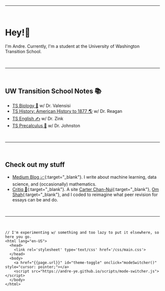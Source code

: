 

---

<br>

# Hey!👋
I'm Andre. Currently, I'm a student at the University of Washington Transition School.

<br>

---

<br>

## UW Transition School Notes 📚
- [TS Biology 🧬](https://andre-ye.github.io/biology/biology_navigation) w/ Dr. Valensisi
- [TS History: American History to 1877 🌎](https://andre-ye.github.io/history/history_navigation) w/ Dr. Reagan
- [TS English ✍️](https://andre-ye.github.io/english/english_navigation) w/ Dr. Zink
- [TS Precalculus 📐](andre-ye.github.io/precalc/precalculus_navigation) w/ Dr. Johnston

<br> 

---

<br>

## Check out my stuff
- [Medium Blog 📈](https://andre-ye.medium.com){:target="_blank"}. I write about machine learning, data science, and (occasionally) mathematics.
- [Critiq 📝](https://critiq.tech){:target="_blank"}. A site [Carter Chan-Nui](https://www.linkedin.com/in/carterchannui/){:target="_blank"}, [Om Shah](https://www.linkedin.com/in/om-shah-5a0b571ab/){:target="_blank"}, and I coded to reimagine what peer revision for essays can be and do.

<br> 

---

<br>

```text
// I'm experimenting w/ something and too lazy to put it elsewhere, so here you go.
<html lang="en-US">  
  <head>
    <link rel='stylesheet' type='text/css' href='/css/main.css'>
  </head>
  <body>
    <a href="{{page.url}}" id="theme-toggle" onclick="modeSwitcher()" style="cursor: pointer;"></a>
    <script src="https://andre-ye.github.io/scripts/mode-switcher.js"></script>
  </body>
</html>
```
